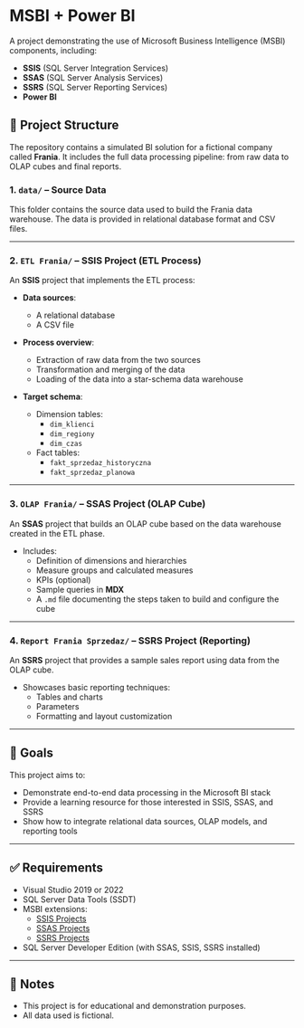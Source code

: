 # MSBI + Power BI

A project demonstrating the use of Microsoft Business Intelligence (MSBI) components, including:

- **SSIS** (SQL Server Integration Services)
- **SSAS** (SQL Server Analysis Services)
- **SSRS** (SQL Server Reporting Services)
- **Power BI**

## 📁 Project Structure

The repository contains a simulated BI solution for a fictional company called **Frania**. It includes the full data processing pipeline: from raw data to OLAP cubes and final reports.

### 1. `data/` – Source Data

This folder contains the source data used to build the Frania data warehouse. The data is provided in relational database format and CSV files.

---

### 2. `ETL Frania/` – SSIS Project (ETL Process)

An **SSIS** project that implements the ETL process:

- **Data sources**: 
  - A relational database
  - A CSV file

- **Process overview**:
  - Extraction of raw data from the two sources
  - Transformation and merging of the data
  - Loading of the data into a star-schema data warehouse

- **Target schema**:
  - Dimension tables:  
    - `dim_klienci`  
    - `dim_regiony`  
    - `dim_czas`
  - Fact tables:
    - `fakt_sprzedaz_historyczna`  
    - `fakt_sprzedaz_planowa`

---

### 3. `OLAP Frania/` – SSAS Project (OLAP Cube)

An **SSAS** project that builds an OLAP cube based on the data warehouse created in the ETL phase.

- Includes:
  - Definition of dimensions and hierarchies
  - Measure groups and calculated measures
  - KPIs (optional)
  - Sample queries in **MDX**
  - A `.md` file documenting the steps taken to build and configure the cube

---

### 4. `Report Frania Sprzedaz/` – SSRS Project (Reporting)

An **SSRS** project that provides a sample sales report using data from the OLAP cube.

- Showcases basic reporting techniques:
  - Tables and charts
  - Parameters
  - Formatting and layout customization

---

## 🚀 Goals

This project aims to:

- Demonstrate end-to-end data processing in the Microsoft BI stack
- Provide a learning resource for those interested in SSIS, SSAS, and SSRS
- Show how to integrate relational data sources, OLAP models, and reporting tools

---

## ✅ Requirements

- Visual Studio 2019 or 2022
- SQL Server Data Tools (SSDT)
- MSBI extensions:
  - [SSIS Projects](https://marketplace.visualstudio.com/items?itemName=SSIS.SqlServerIntegrationServicesProjects)
  - [SSAS Projects](https://marketplace.visualstudio.com/items?itemName=Microsoft.AnalysisServices)
  - [SSRS Projects](https://marketplace.visualstudio.com/items?itemName=ms-mssql.mssql-reporting-services)
- SQL Server Developer Edition (with SSAS, SSIS, SSRS installed)

---

## 📌 Notes

- This project is for educational and demonstration purposes.
- All data used is fictional.
